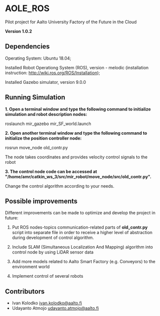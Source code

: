 # AOLE_ROS
Pilot project for Aalto University Factory of the Future in the Cloud

**Version 1.0.2**

## Dependencies

Operating System: Ubuntu 18.04;

Installed Robot Operationg System (ROS), version - melodic (installation instruction: http://wiki.ros.org/ROS/Installation);

Installed Gazebo simulator, version 9.0.0

## Running Simulation

**1. Open a terminal window and type the following command to initialize simulation and robot description nodes:**

roslaunch mir_gazebo mir_SF_world.launch 

**2. Open another terminal window and type the following command to initialize the position controller node:**

rosrun move_node old_contr.py 

The node takes coordinates and provides velocity control signals to the robot

**3. The control node code can be accessed at "/home/amr/catkin_ws_3/src/mir_robot/move_node/src/old_contr.py".**

Change the control algorithm according to your needs.

## Possible improvements

Different improvements can be made to optimize and develop the project in future:

1. Put ROS nodes-topics communication-related parts of **old_contr.py** script into separate file in order to receive a higher level of abstraction during development of control algorithm.

2. Include SLAM (Simultaneous Localization And Mapping) algorithm into control node by using LiDAR sensor data 

3. Add more models related to Aalto Smart Factory (e.g. Conveyors) to the environment world

4. Implement control of several robots

## Contributors

- Ivan Kolodko <ivan.kolodko@aalto.fi>
- Udayanto Atmojo <udayanto.atmojo@aalto.fi>
